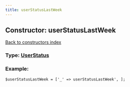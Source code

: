 ```yaml
---
title: userStatusLastWeek
---
```

## Constructor: userStatusLastWeek  
[Back to constructors index](index.md)






### Type: [UserStatus](../types/UserStatus.md)


### Example:

```
$userStatusLastWeek = ['_' => userStatusLastWeek', ];
```